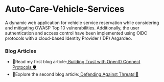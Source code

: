# Auto-Care-Vehicle-Services
A dynamic web application for vehicle service reservation while considering and mitigating OWASP Top 10 vulnerabilities. Additionally, the user authentication and access control have been implemented using OIDC protocols with a cloud-based Identity Provider (IDP) Asgardeo.

### Blog Articles

- 📌Read my first blog article:[ Building Trust with OpenID Connect Protocols 🛡](https://medium.com/@pereradinithi99/building-trust-with-openid-connect-protocols-39ddb71ae12f)
- 📌Explore the second blog article:[ Defending Against Threats!🔐](https://medium.com/@pereradinithi99/defending-against-threats-37e24d55394d)
